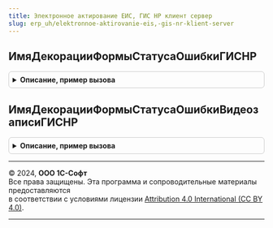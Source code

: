 ```yaml
---
title: Электронное актирование ЕИС, ГИС НР клиент сервер
slug: erp_uh/elektronnoe-aktirovanie-eis,-gis-nr-klient-server
---
```



## ИмяДекорацииФормыСтатусаОшибкиГИСНР
<details style="margin: 1em 0; padding: 0.5em; border: 1px solid #ccc; border-radius: 6px;">

<summary style="font-weight: bold; cursor: pointer;">Описание, пример вызова</summary>

```bsl

// Возвращает имя декорации статуса ошибки ГИС НР
//
// Возвращаемое значение:
//  Строка - Имя декорации статуса ошибки ГИС НР
//
Функция ИмяДекорацииФормыСтатусаОшибкиГИСНР() Экспорт
```

Пример вызова
```bsl
Результат = ЭлектронноеАктированиеЕИСГИСНРКлиентСервер.ИмяДекорацииФормыСтатусаОшибкиГИСНР() 
```
</details>

## ИмяДекорацииФормыСтатусаОшибкиВидеозаписиГИСНР
<details style="margin: 1em 0; padding: 0.5em; border: 1px solid #ccc; border-radius: 6px;">

<summary style="font-weight: bold; cursor: pointer;">Описание, пример вызова</summary>

```bsl

// Возвращает имя декорации статуса ошибки видеозаписи ГИС НР
//
// Возвращаемое значение:
//  Строка - Имя декорации статуса ошибки видеозаписи ГИС НР
//
Функция ИмяДекорацииФормыСтатусаОшибкиВидеозаписиГИСНР() Экспорт
```

Пример вызова
```bsl
Результат = ЭлектронноеАктированиеЕИСГИСНРКлиентСервер.ИмяДекорацииФормыСтатусаОшибкиВидеозаписиГИСНР() 
```
</details>

---

© 2024, **ООО 1С-Софт**  
Все права защищены. Эта программа и сопроводительные материалы предоставляются  
в соответствии с условиями лицензии [Attribution 4.0 International (CC BY 4.0)](https://creativecommons.org/licenses/by/4.0/legalcode).

---
